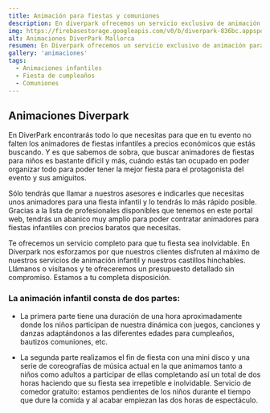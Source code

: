 ```yaml
---
title: Animación para fiestas y comuniones
description: En diverpark ofrecemos un servicio exclusivo de animación para comuniones y cumpleaños en Palma de Mallorca.
img: https://firebasestorage.googleapis.com/v0/b/diverpark-836bc.appspot.com/o/background%2Fmikey.jpg?alt=media&token=ba1fb1b7-8653-4d4a-9e41-9dd66dc42110
alt: Animaciones DiverPark Mallorca
resumen: En Diverpark ofrecemos un servicio exclusivo de animación para comuniones y cumpleaños en Palma de Mallorca. Te ofrecemos un servicio completo para que tu fiesta sea inolvidable. En Diverpark nos esforzamos por que nuestros clientes disfruten al máximo de nuestros servicios de animación infantil ​y nuestros castillos hinchables. Llámanos o visítanos y te ofreceremos un presupuesto detallado sin compromiso. Estamos a tu completa disposición.
gallery: 'animaciones'
tags: 
  - Animaciones infantiles
  - Fiesta de cumpleaños
  - Comuniones
---
```

## Animaciones Diverpark

En DiverPark encontrarás todo lo que necesitas para que en tu evento no falten los animadores de fiestas infantiles a precios económicos que estás buscando. Y es que sabemos de sobra, que buscar animadores de fiestas para niños es bastante difícil y más, cuándo estás tan ocupado en poder organizar todo para poder tener la mejor fiesta para el protagonista del evento y sus amiguitos.

Sólo tendrás que llamar a nuestros asesores e indicarles que necesitas unos animadores para una fiesta infantil y lo tendrás lo más rápido posible. Gracias a la lista de profesionales disponibles que tenemos en este portal web, tendrás un abanico muy amplio para poder contratar animadores para fiestas infantiles con precios baratos que necesitas. 

Te ofrecemos un servicio completo para que tu fiesta sea inolvidable. En Diverpark nos esforzamos por que nuestros clientes disfruten al máximo de nuestros servicios de animación infantil ​y nuestros castillos hinchables. Llámanos o visítanos y te ofreceremos un presupuesto detallado sin compromiso. Estamos a tu completa disposición.
 
### La animación infantil consta de dos partes:
* La primera parte tiene una duración de una hora aproximadamente donde los niños participan de nuestra dinámica con juegos, canciones y danzas adaptándonos a las diferentes edades para cumpleaños, bautizos comuniones, etc.

* La segunda parte realizamos el fin de fiesta con una mini disco y una serie de coreografías de música actual en la que animamos tanto a niños como adultos a participar de ellas completando así un total de dos horas haciendo que su fiesta sea irrepetible e inolvidable.
Servicio de comedor gratuito: estamos pendientes de los niños durante el tiempo que dure la comida y al acabar empiezan las dos horas de espectáculo.